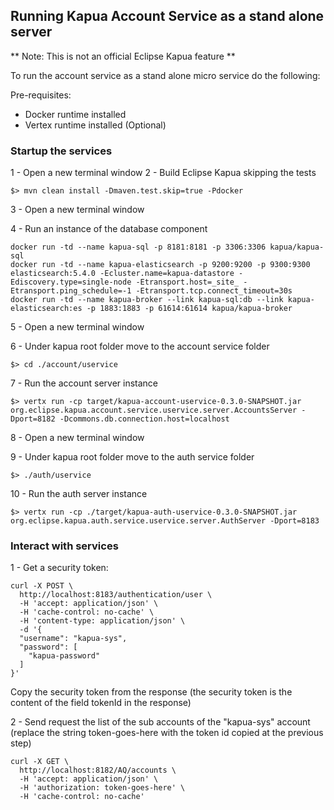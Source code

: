 ## Running Kapua Account Service as a stand alone server


** Note: This is not an official Eclipse Kapua feature **

To run the account service as a stand alone micro service do the following:

Pre-requisites:
- Docker runtime installed
- Vertex runtime installed (Optional)

### Startup the services

1 - Open a new terminal window
2 - Build Eclipse Kapua skipping the tests

```
$> mvn clean install -Dmaven.test.skip=true -Pdocker
```

3 - Open a new terminal window

4 - Run an instance of the database component

```
docker run -td --name kapua-sql -p 8181:8181 -p 3306:3306 kapua/kapua-sql
docker run -td --name kapua-elasticsearch -p 9200:9200 -p 9300:9300 elasticsearch:5.4.0 -Ecluster.name=kapua-datastore -Ediscovery.type=single-node -Etransport.host=_site_ -Etransport.ping_schedule=-1 -Etransport.tcp.connect_timeout=30s
docker run -td --name kapua-broker --link kapua-sql:db --link kapua-elasticsearch:es -p 1883:1883 -p 61614:61614 kapua/kapua-broker
```

5 - Open a new terminal window

6 - Under kapua root folder move to the account service folder

```
$> cd ./account/uservice
```

7 - Run the account server instance

```
$> vertx run -cp target/kapua-account-uservice-0.3.0-SNAPSHOT.jar org.eclipse.kapua.account.service.uservice.server.AccountsServer -Dport=8182 -Dcommons.db.connection.host=localhost
```

8 - Open a new terminal window

9 - Under kapua root folder move to the auth service folder

```
$> ./auth/uservice
```

10 - Run the auth server instance

```
$> vertx run -cp ./target/kapua-auth-uservice-0.3.0-SNAPSHOT.jar org.eclipse.kapua.auth.service.uservice.server.AuthServer -Dport=8183
```

### Interact with services

1 - Get a security token:

```
curl -X POST \
  http://localhost:8183/authentication/user \
  -H 'accept: application/json' \
  -H 'cache-control: no-cache' \
  -H 'content-type: application/json' \
  -d '{
  "username": "kapua-sys",
  "password": [
    "kapua-password"
  ]
}'
```

Copy the security token from the response (the security token is the content of the field tokenId in the response)

2 - Send request the list of the sub accounts of the "kapua-sys" account (replace the string token-goes-here with the token id copied at the previous step)

```
curl -X GET \
  http://localhost:8182/AQ/accounts \
  -H 'accept: application/json' \
  -H 'authorization: token-goes-here' \
  -H 'cache-control: no-cache'
```
